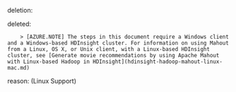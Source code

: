 deletion:

deleted:

		> [AZURE.NOTE] The steps in this document require a Windows client and a Windows-based HDInsight cluster. For information on using Mahout from a Linux, OS X, or Unix client, with a Linux-based HDInsight cluster, see [Generate movie recommendations by using Apache Mahout with Linux-based Hadoop in HDInsight](hdinsight-hadoop-mahout-linux-mac.md)

reason: (Linux Support)

